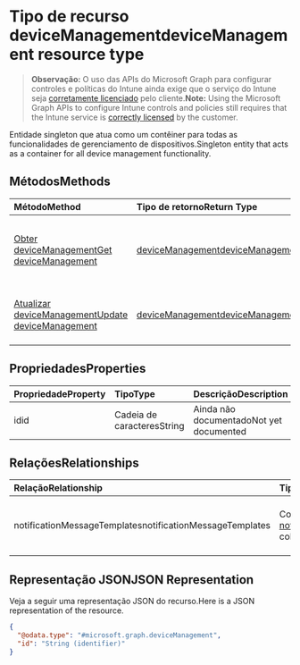 # <a name="devicemanagement-resource-type"></a><span data-ttu-id="3ed0e-101">Tipo de recurso deviceManagement</span><span class="sxs-lookup"><span data-stu-id="3ed0e-101">deviceManagement resource type</span></span>

> <span data-ttu-id="3ed0e-102">**Observação:** O uso das APIs do Microsoft Graph para configurar controles e políticas do Intune ainda exige que o serviço do Intune seja [corretamente licenciado](https://go.microsoft.com/fwlink/?linkid=839381) pelo cliente.</span><span class="sxs-lookup"><span data-stu-id="3ed0e-102">**Note:** Using the Microsoft Graph APIs to configure Intune controls and policies still requires that the Intune service is [correctly licensed](https://go.microsoft.com/fwlink/?linkid=839381) by the customer.</span></span>

<span data-ttu-id="3ed0e-103">Entidade singleton que atua como um contêiner para todas as funcionalidades de gerenciamento de dispositivos.</span><span class="sxs-lookup"><span data-stu-id="3ed0e-103">Singleton entity that acts as a container for all device management functionality.</span></span>
## <a name="methods"></a><span data-ttu-id="3ed0e-104">Métodos</span><span class="sxs-lookup"><span data-stu-id="3ed0e-104">Methods</span></span>
|<span data-ttu-id="3ed0e-105">Método</span><span class="sxs-lookup"><span data-stu-id="3ed0e-105">Method</span></span>|<span data-ttu-id="3ed0e-106">Tipo de retorno</span><span class="sxs-lookup"><span data-stu-id="3ed0e-106">Return Type</span></span>|<span data-ttu-id="3ed0e-107">Descrição</span><span class="sxs-lookup"><span data-stu-id="3ed0e-107">Description</span></span>|
|:---|:---|:---|
|[<span data-ttu-id="3ed0e-108">Obter deviceManagement</span><span class="sxs-lookup"><span data-stu-id="3ed0e-108">Get deviceManagement</span></span>](../api/intune_notification_devicemanagement_get.md)|[<span data-ttu-id="3ed0e-109">deviceManagement</span><span class="sxs-lookup"><span data-stu-id="3ed0e-109">deviceManagement</span></span>](../resources/intune_notification_devicemanagement.md)|<span data-ttu-id="3ed0e-110">Ler propriedades e relações de objetos de [deviceManagement](../resources/intune_notification_devicemanagement.md).</span><span class="sxs-lookup"><span data-stu-id="3ed0e-110">Read properties and relationships of [plannerTaskDetails](../resources/intune_notification_devicemanagement.md) object.</span></span>|
|[<span data-ttu-id="3ed0e-111">Atualizar deviceManagement</span><span class="sxs-lookup"><span data-stu-id="3ed0e-111">Update deviceManagement</span></span>](../api/intune_notification_devicemanagement_update.md)|[<span data-ttu-id="3ed0e-112">deviceManagement</span><span class="sxs-lookup"><span data-stu-id="3ed0e-112">deviceManagement</span></span>](../resources/intune_notification_devicemanagement.md)|<span data-ttu-id="3ed0e-113">Atualizar as propriedades de um objeto de [deviceManagement](../resources/intune_notification_devicemanagement.md).</span><span class="sxs-lookup"><span data-stu-id="3ed0e-113">Update the properties of a [calendar](../resources/intune_notification_devicemanagement.md) object.</span></span>|

## <a name="properties"></a><span data-ttu-id="3ed0e-114">Propriedades</span><span class="sxs-lookup"><span data-stu-id="3ed0e-114">Properties</span></span>
|<span data-ttu-id="3ed0e-115">Propriedade</span><span class="sxs-lookup"><span data-stu-id="3ed0e-115">Property</span></span>|<span data-ttu-id="3ed0e-116">Tipo</span><span class="sxs-lookup"><span data-stu-id="3ed0e-116">Type</span></span>|<span data-ttu-id="3ed0e-117">Descrição</span><span class="sxs-lookup"><span data-stu-id="3ed0e-117">Description</span></span>|
|:---|:---|:---|
|<span data-ttu-id="3ed0e-118">id</span><span class="sxs-lookup"><span data-stu-id="3ed0e-118">id</span></span>|<span data-ttu-id="3ed0e-119">Cadeia de caracteres</span><span class="sxs-lookup"><span data-stu-id="3ed0e-119">String</span></span>|<span data-ttu-id="3ed0e-120">Ainda não documentado</span><span class="sxs-lookup"><span data-stu-id="3ed0e-120">Not yet documented</span></span>|

## <a name="relationships"></a><span data-ttu-id="3ed0e-121">Relações</span><span class="sxs-lookup"><span data-stu-id="3ed0e-121">Relationships</span></span>
|<span data-ttu-id="3ed0e-122">Relação</span><span class="sxs-lookup"><span data-stu-id="3ed0e-122">Relationship</span></span>|<span data-ttu-id="3ed0e-123">Tipo</span><span class="sxs-lookup"><span data-stu-id="3ed0e-123">Type</span></span>|<span data-ttu-id="3ed0e-124">Descrição</span><span class="sxs-lookup"><span data-stu-id="3ed0e-124">Description</span></span>|
|:---|:---|:---|
|<span data-ttu-id="3ed0e-125">notificationMessageTemplates</span><span class="sxs-lookup"><span data-stu-id="3ed0e-125">notificationMessageTemplates</span></span>|<span data-ttu-id="3ed0e-126">Conjunto [notificationMessageTemplate](../resources/intune_notification_notificationmessagetemplate.md)</span><span class="sxs-lookup"><span data-stu-id="3ed0e-126">[notificationMessageTemplate](../resources/intune_notification_notificationmessagetemplate.md) collection</span></span>|<span data-ttu-id="3ed0e-127">Os modelos de mensagens de notificação.</span><span class="sxs-lookup"><span data-stu-id="3ed0e-127">The Notification Message Templates.</span></span>|

## <a name="json-representation"></a><span data-ttu-id="3ed0e-128">Representação JSON</span><span class="sxs-lookup"><span data-stu-id="3ed0e-128">JSON Representation</span></span>
<span data-ttu-id="3ed0e-129">Veja a seguir uma representação JSON do recurso.</span><span class="sxs-lookup"><span data-stu-id="3ed0e-129">Here is a JSON representation of the resource.</span></span>
<!-- {
  "blockType": "resource",
  "keyProperty": "id",
  "@odata.type": "microsoft.graph.deviceManagement"
}
-->
``` json
{
  "@odata.type": "#microsoft.graph.deviceManagement",
  "id": "String (identifier)"
}
```



